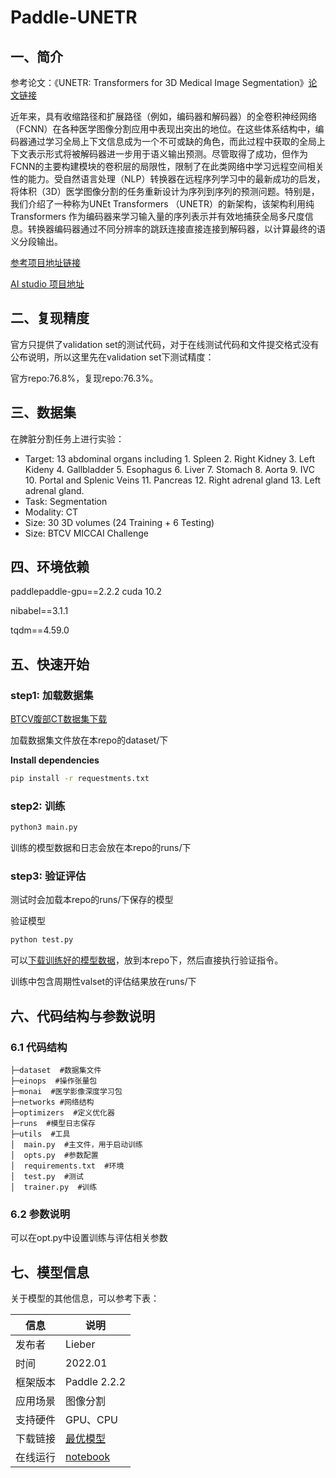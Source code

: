 # Paddle-UNETR

## 一、简介
参考论文：《UNETR: Transformers for 3D Medical Image Segmentation》[论文链接](https://arxiv.org/abs/2103.10504v3)

近年来，具有收缩路径和扩展路径（例如，编码器和解码器）的全卷积神经网络（FCNN）在各种医学图像分割应用中表现出突出的地位。在这些体系结构中，编码器通过学习全局上下文信息成为一个不可或缺的角色，而此过程中获取的全局上下文表示形式将被解码器进一步用于语义输出预测。尽管取得了成功，但作为FCNN的主要构建模块的卷积层的局限性，限制了在此类网络中学习远程空间相关性的能力。受自然语言处理（NLP）转换器在远程序列学习中的最新成功的启发，将体积（3D）医学图像分割的任务重新设计为序列到序列的预测问题。特别是，我们介绍了一种称为UNEt Transformers （UNETR）的新架构，该架构利用纯Transformers 作为编码器来学习输入量的序列表示并有效地捕获全局多尺度信息。转换器编码器通过不同分辨率的跳跃连接直接连接到解码器，以计算最终的语义分段输出。

[参考项目地址链接](https://github.com/Project-MONAI/research-contributions/tree/master/UNETR/BTCV)

[AI studio 项目地址](https://aistudio.baidu.com/aistudio/projectdetail/3441354)

## 二、复现精度
官方只提供了validation set的测试代码，对于在线测试代码和文件提交格式没有公布说明，所以这里先在validation set下测试精度：

官方repo:76.8%，复现repo:76.3%。

## 三、数据集
在脾脏分割任务上进行实验：

* Target: 13 abdominal organs including 1. Spleen 2. Right Kidney 3. Left Kideny 4. Gallbladder 5. Esophagus 6. Liver 7. Stomach 8. Aorta 9. IVC 10. Portal and Splenic Veins 11. Pancreas 12. Right adrenal gland 13. Left adrenal gland.
* Task: Segmentation
* Modality: CT
* Size: 30 3D volumes (24 Training + 6 Testing)
* Size: BTCV MICCAI Challenge

## 四、环境依赖
paddlepaddle-gpu==2.2.2  cuda 10.2

nibabel==3.1.1

tqdm==4.59.0

## 五、快速开始

### step1: 加载数据集

[BTCV腹部CT数据集下载](https://aistudio.baidu.com/aistudio/datasetdetail/107078)

加载数据集文件放在本repo的dataset/下 

**Install dependencies**
```bash
pip install -r requestments.txt
```

### step2: 训练

```bash
python3 main.py 
```

训练的模型数据和日志会放在本repo的runs/下

### step3: 验证评估

测试时会加载本repo的runs/下保存的模型

验证模型
```bash
python test.py
```

可以[下载训练好的模型数据](https://aistudio.baidu.com/aistudio/datasetdetail/107078)，放到本repo下，然后直接执行验证指令。

训练中包含周期性valset的评估结果放在runs/下

## 六、代码结构与参数说明

### 6.1 代码结构

```
├─dataset  #数据集文件                     
├─einops  #操作张量包                
├─monai  #医学影像深度学习包                      
├─networks #网络结构                        
├─optimizers  #定义优化器                         
├─runs  #模型日志保存
├─utils  #工具
│  main.py  #主文件，用于启动训练                       
│  opts.py  #参数配置                                     
│  requirements.txt  #环境
│  test.py  #测试  
│  trainer.py  #训练                       
```

### 6.2 参数说明

可以在opt.py中设置训练与评估相关参数

## 七、模型信息

关于模型的其他信息，可以参考下表：

| 信息 | 说明 |
| --- | --- |
| 发布者 | Lieber |
| 时间 | 2022.01 |
| 框架版本 | Paddle 2.2.2 |
| 应用场景 | 图像分割 |
| 支持硬件 | GPU、CPU |
| 下载链接 | [最优模型](https://aistudio.baidu.com/aistudio/datasetdetail/107078)|
| 在线运行 | [notebook](https://aistudio.baidu.com/aistudio/projectdetail/3441354)|

